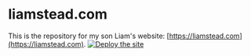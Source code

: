 # liamstead.com

This is the repository for my son Liam's website: [https://liamstead.com](https://liamstead.com). [![Deploy the site](https://github.com/WilStead/liamsteadcom/actions/workflows/deploy.yml/badge.svg)](https://github.com/WilStead/liamsteadcom/actions/workflows/deploy.yml)
